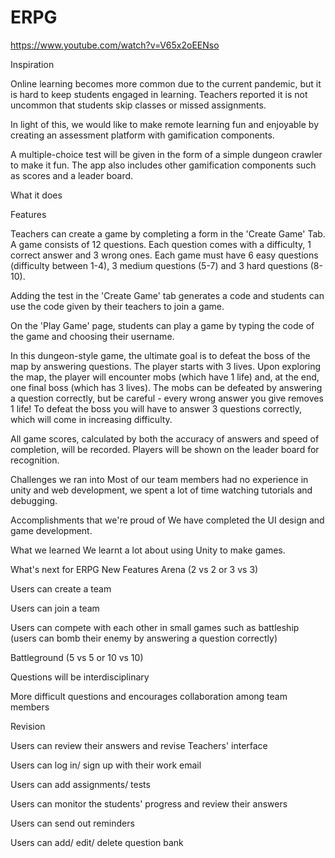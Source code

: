 # ERPG
https://www.youtube.com/watch?v=V65x2oEENso

Inspiration

Online learning becomes more common due to the current pandemic, but it is hard to keep students engaged in learning. Teachers reported it is not uncommon that students skip classes or missed assignments.

In light of this, we would like to make remote learning fun and enjoyable by creating an assessment platform with gamification components.


A multiple-choice test will be given in the form of a simple dungeon crawler to make it fun. The app also includes other gamification components such as scores and a leader board.


What it does

Features

Teachers can create a game by completing a form in the 'Create Game' Tab. A game consists of 12 questions. Each question comes with a difficulty, 1 correct answer and 3 wrong ones. Each game must have 6 easy questions (difficulty between 1-4), 3 medium questions (5-7) and 3 hard questions (8-10).

Adding the test in the 'Create Game' tab generates a code and students can use the code given by their teachers to join a game.

On the 'Play Game' page, students can play a game by typing the code of the game and choosing their username.

In this dungeon-style game, the ultimate goal is to defeat the boss of the map by answering questions. The player starts with 3 lives. Upon exploring the map, the player will encounter mobs (which have 1 life) and, at the end, one final boss (which has 3 lives). The mobs can be defeated by answering a question correctly, but be careful - every wrong answer you give removes 1 life! To defeat the boss you will have to answer 3 questions correctly, which will come in increasing difficulty.

All game scores, calculated by both the accuracy of answers and speed of completion, will be recorded. Players will be shown on the leader board for recognition. 

Challenges we ran into
Most of our team members had no experience in unity and web development, we spent a lot of time watching tutorials and debugging.

Accomplishments that we're proud of
We have completed the UI design and game development.

What we learned
We learnt a lot about using Unity to make games.

What's next for ERPG
New Features
Arena (2 vs 2 or 3 vs 3)

Users can create a team

Users can join a team

Users can compete with each other in small games such as battleship (users can bomb their enemy by answering a question correctly)

Battleground (5 vs 5 or 10 vs 10)

Questions will be interdisciplinary

More difficult questions and encourages collaboration among team members

Revision

Users can review their answers and revise
Teachers' interface

Users can log in/ sign up with their work email

Users can add assignments/ tests

Users can monitor the students' progress and review their answers

Users can send out reminders

Users can add/ edit/ delete question bank

